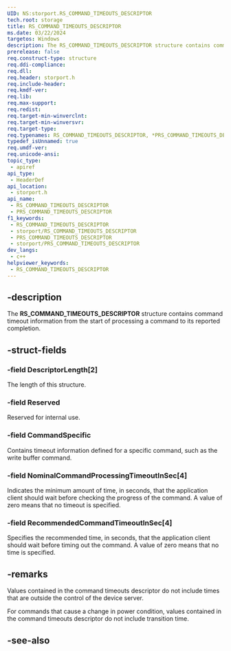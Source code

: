 ```yaml
---
UID: NS:storport.RS_COMMAND_TIMEOUTS_DESCRIPTOR
tech.root: storage
title: RS_COMMAND_TIMEOUTS_DESCRIPTOR
ms.date: 03/22/2024
targetos: Windows
description: The RS_COMMAND_TIMEOUTS_DESCRIPTOR structure contains command timeout information from the start of processing a command to its reported completion.
prerelease: false
req.construct-type: structure
req.ddi-compliance: 
req.dll: 
req.header: storport.h
req.include-header: 
req.kmdf-ver: 
req.lib: 
req.max-support: 
req.redist: 
req.target-min-winverclnt: 
req.target-min-winversvr: 
req.target-type: 
req.typenames: RS_COMMAND_TIMEOUTS_DESCRIPTOR, *PRS_COMMAND_TIMEOUTS_DESCRIPTOR
typedef_isUnnamed: true
req.umdf-ver: 
req.unicode-ansi: 
topic_type:
 - apiref
api_type:
 - HeaderDef
api_location:
 - storport.h
api_name:
 - RS_COMMAND_TIMEOUTS_DESCRIPTOR
 - PRS_COMMAND_TIMEOUTS_DESCRIPTOR
f1_keywords:
 - RS_COMMAND_TIMEOUTS_DESCRIPTOR
 - storport/RS_COMMAND_TIMEOUTS_DESCRIPTOR
 - PRS_COMMAND_TIMEOUTS_DESCRIPTOR
 - storport/PRS_COMMAND_TIMEOUTS_DESCRIPTOR
dev_langs:
 - c++
helpviewer_keywords:
 - RS_COMMAND_TIMEOUTS_DESCRIPTOR
---
```


## -description

The **RS_COMMAND_TIMEOUTS_DESCRIPTOR** structure contains command timeout information from the start of processing a command to its reported completion.

## -struct-fields

### -field DescriptorLength[2]

The length of this structure.

### -field Reserved

Reserved for internal use.

### -field CommandSpecific

Contains timeout information defined for a specific command, such as the write buffer command.

### -field NominalCommandProcessingTimeoutInSec[4]

Indicates the minimum amount of time, in seconds, that the application client should wait before checking the progress of the command. A value of zero means that no timeout is specified.

### -field RecommendedCommandTimeoutInSec[4]

Specifies the recommended time, in seconds, that the application client should wait before timing out the command. A value of zero means that no time is specified.

## -remarks

Values contained in the command timeouts descriptor do not include times that are outside the control of the device server.

For commands that cause a change in power condition, values contained in the command timeouts descriptor do not include transition time.

## -see-also

